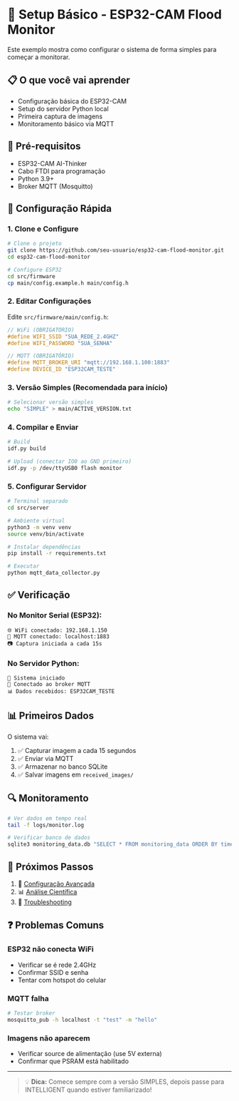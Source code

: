 # 🚀 Setup Básico - ESP32-CAM Flood Monitor

Este exemplo mostra como configurar o sistema de forma simples para começar a monitorar.

## 📋 O que você vai aprender

- Configuração básica do ESP32-CAM
- Setup do servidor Python local
- Primeira captura de imagens
- Monitoramento básico via MQTT

## 🔧 Pré-requisitos

- ESP32-CAM AI-Thinker
- Cabo FTDI para programação
- Python 3.9+
- Broker MQTT (Mosquitto)

## 🎯 Configuração Rápida

### 1. Clone e Configure

```bash
# Clone o projeto
git clone https://github.com/seu-usuario/esp32-cam-flood-monitor.git
cd esp32-cam-flood-monitor

# Configure ESP32
cd src/firmware
cp main/config.example.h main/config.h
```

### 2. Editar Configurações

Edite `src/firmware/main/config.h`:

```c
// WiFi (OBRIGATÓRIO)
#define WIFI_SSID "SUA_REDE_2.4GHZ"
#define WIFI_PASSWORD "SUA_SENHA"

// MQTT (OBRIGATÓRIO)  
#define MQTT_BROKER_URI "mqtt://192.168.1.100:1883"
#define DEVICE_ID "ESP32CAM_TESTE"
```

### 3. Versão Simples (Recomendada para início)

```bash
# Selecionar versão simples
echo "SIMPLE" > main/ACTIVE_VERSION.txt
```

### 4. Compilar e Enviar

```bash
# Build
idf.py build

# Upload (conectar IO0 ao GND primeiro)
idf.py -p /dev/ttyUSB0 flash monitor
```

### 5. Configurar Servidor

```bash
# Terminal separado
cd src/server

# Ambiente virtual
python3 -m venv venv
source venv/bin/activate

# Instalar dependências
pip install -r requirements.txt

# Executar
python mqtt_data_collector.py
```

## ✅ Verificação

### No Monitor Serial (ESP32):
```
🌐 WiFi conectado: 192.168.1.150
📡 MQTT conectado: localhost:1883
📷 Captura iniciada a cada 15s
```

### No Servidor Python:
```
🚀 Sistema iniciado
📡 Conectado ao broker MQTT
📊 Dados recebidos: ESP32CAM_TESTE
```

## 📊 Primeiros Dados

O sistema vai:
1. ✅ Capturar imagem a cada 15 segundos
2. ✅ Enviar via MQTT  
3. ✅ Armazenar no banco SQLite
4. ✅ Salvar imagens em `received_images/`

## 🔍 Monitoramento

```bash
# Ver dados em tempo real
tail -f logs/monitor.log

# Verificar banco de dados
sqlite3 monitoring_data.db "SELECT * FROM monitoring_data ORDER BY timestamp DESC LIMIT 5;"
```

## 🎯 Próximos Passos

1. 📖 [Configuração Avançada](../advanced_config/)
2. 📊 [Análise Científica](../scientific_analysis/)
3. 🔧 [Troubleshooting](../../docs/troubleshooting.md)

## ❓ Problemas Comuns

### ESP32 não conecta WiFi
- Verificar se é rede 2.4GHz
- Confirmar SSID e senha
- Tentar com hotspot do celular

### MQTT falha
```bash
# Testar broker
mosquitto_pub -h localhost -t "test" -m "hello"
```

### Imagens não aparecem
- Verificar source de alimentação (use 5V externa)
- Confirmar que PSRAM está habilitado

---

> 💡 **Dica:** Comece sempre com a versão SIMPLES, depois passe para INTELLIGENT quando estiver familiarizado! 